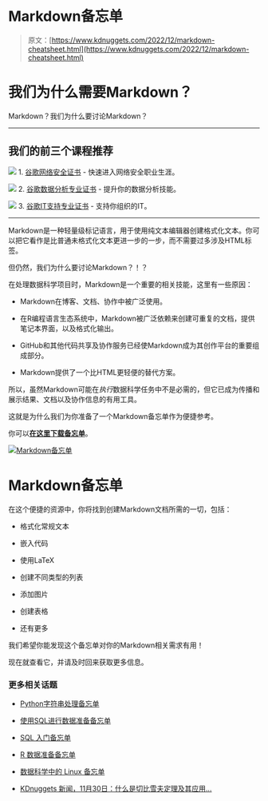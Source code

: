 # Markdown备忘单

> 原文：[https://www.kdnuggets.com/2022/12/markdown-cheatsheet.html](https://www.kdnuggets.com/2022/12/markdown-cheatsheet.html)

# 我们为什么需要Markdown？

Markdown？我们为什么要讨论Markdown？

* * *

## 我们的前三个课程推荐

![](../Images/0244c01ba9267c002ef39d4907e0b8fb.png) 1\. [谷歌网络安全证书](https://www.kdnuggets.com/google-cybersecurity) - 快速进入网络安全职业生涯。

![](../Images/e225c49c3c91745821c8c0368bf04711.png) 2\. [谷歌数据分析专业证书](https://www.kdnuggets.com/google-data-analytics) - 提升你的数据分析技能。

![](../Images/0244c01ba9267c002ef39d4907e0b8fb.png) 3\. [谷歌IT支持专业证书](https://www.kdnuggets.com/google-itsupport) - 支持你组织的IT。

* * *

Markdown是一种轻量级标记语言，用于使用纯文本编辑器创建格式化文本。你可以把它看作是比普通未格式化文本更进一步的一步，而不需要过多涉及HTML标签。

但仍然，我们为什么要讨论Markdown？！？

在处理数据科学项目时，Markdown是一个重要的相关技能，这里有一些原因：

+   Markdown在博客、文档、协作中被广泛使用。

+   在R编程语言生态系统中，Markdown被广泛依赖来创建可重复的文档，提供笔记本界面，以及格式化输出。

+   GitHub和其他代码共享及协作服务已经使Markdown成为其创作平台的重要组成部分。

+   Markdown提供了一个比HTML更轻便的替代方案。

所以，虽然Markdown可能在*执行*数据科学任务中不是必需的，但它已成为传播和展示结果、文档以及协作信息的有用工具。

这就是为什么我们为你准备了一个Markdown备忘单作为便捷参考。

你可以[**在这里下载备忘单**](https://www.kdnuggets.com/publications/sheets/Markdown_Cheatsheet_KDnuggets.pdf)。

[](https://www.kdnuggets.com/publications/sheets/Markdown_Cheatsheet_KDnuggets.pdf)

[![Markdown备忘单](../Images/609de1b6160187c8d35550993cec8617.png)](https://www.kdnuggets.com/publications/sheets/Markdown_Cheatsheet_KDnuggets.pdf)

# Markdown备忘单

在这个便捷的资源中，你将找到创建Markdown文档所需的一切，包括：

+   格式化常规文本

+   嵌入代码

+   使用LaTeX

+   创建不同类型的列表

+   添加图片

+   创建表格

+   还有更多

我们希望你能发现这个备忘单对你的Markdown相关需求有用！

现在就查看它，并请及时回来获取更多信息。

### 更多相关话题

+   [Python字符串处理备忘单](https://www.kdnuggets.com/2020/01/python-string-processing-primer.html)

+   [使用SQL进行数据准备备忘单](https://www.kdnuggets.com/2021/05/data-preparation-sql-cheat-sheet.html)

+   [SQL 入门备忘单](https://www.kdnuggets.com/2022/08/getting-started-sql-cheatsheet.html)

+   [R 数据准备备忘单](https://www.kdnuggets.com/2021/10/data-preparation-r-dplyr-cheat-sheet.html)

+   [数据科学中的 Linux 备忘单](https://www.kdnuggets.com/2022/11/linux-data-science-cheatsheet.html)

+   [KDnuggets 新闻，11月30日：什么是切比雪夫定理及其应用…](https://www.kdnuggets.com/2022/n46.html)
